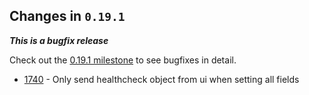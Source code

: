 ## Changes in `0.19.1`

***This is a bugfix release***

Check out the [0.19.1 milestone](https://github.com/HubSpot/Singularity/milestone/36?closed=1) to see bugfixes in detail.

- [1740](https://github.com/HubSpot/Singularity/pull/1740) - Only send healthcheck object from ui when setting all fields
